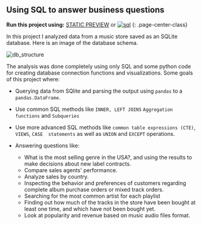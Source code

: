 ## Using SQL to answer business questions


**Run this project using:** [STATIC PREVIEW](https://nbviewer.jupyter.org/github/ealvarezj/Data-Science-Portfolio/blob/main/SQL_Projects/SQL_Music_Store/SQL_Music_Store_Project.ipynb) or [![sql](https://mybinder.org/badge_logo.svg)](https://mybinder.org/v2/gh/ealvarezj/binder_env/main?urlpath=git-pull%3Frepo%3Dhttps%253A%252F%252Fgithub.com%252Fealvarezj%252FData-Science-Portfolio%26urlpath%3Dtree%252FData-Science-Portfolio%252FSQL_Projects%252FSQL_Music_Store%252FSQL_Music_Store_Project.ipynb%26branch%3Dmain)
{: .page-center-class}

In this project I analyzed data from a music store saved as an SQLite database. Here is an image of the database schema. 



<!-- <details><summary>CLICK ME</summary>
<p> -->

![db_structure](/DataScience-Portfolio/images/chinook-schema.svg)

<!-- </p>
</details> -->

The analysis was done completely using only SQL and some python code for creating database connection functions and visualizations. Some goals of this project where:

- Querying data from SQlite and parsing the output using `pandas` to a `pandas.DataFrame`.
- Use common SQL methods like `INNER, LEFT JOINS` `Aggregation functions` and `Subqueries`
- Use more advanced SQL methods like `common table expressions (CTE)`, `VIEWS`, `CASE  statements` as well as `UNION` and `EXCEPT` operations. 

- Answering questions like:
  - What is the most selling genre in the USA?, and using the results to make decisions about new label contracts.
  - Compare sales agents' performance.
  - Analyze sales by country.
  - Inspecting the behavior and preferences of customers regarding complete album purchase orders or mixed track orders.
  - Searching for the most common artist for each playlist
  - Finding out how much of the tracks in the store have been bought at least one time, and which have not been bought yet.
  - Look at popularity and revenue based on music audio files format.


<!-- Binder latest URl

https://mybinder.org/v2/gh/ealvarezj/Data-Science-Portfolio/main?filepath=SQL_Projects/SQL_Music_Store/SQL_Music_Store_Project.ipynb


put the path to the file using the main branch

 -->